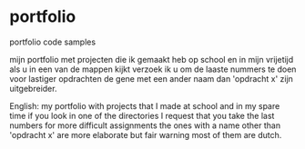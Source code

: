 # portfolio
portfolio code samples

mijn portfolio met projecten die ik gemaakt heb op school en in mijn vrijetijd
als u in een van de mappen kijkt verzoek ik u om de laaste nummers te doen voor lastiger opdrachten
de gene met een ander naam dan 'opdracht x' zijn uitgebreider.

English:
my portfolio with projects that I made at school and in my spare time
if you look in one of the directories I request that you take the last numbers for more difficult assignments
the ones with a name other than 'opdracht x' are more elaborate
but fair warning most of them are dutch.